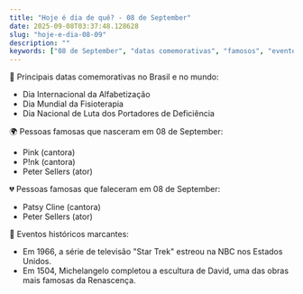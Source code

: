 ```yaml
---
title: "Hoje é dia de quê? - 08 de September"
date: 2025-09-08T03:37:48.128628
slug: "hoje-e-dia-08-09"
description: ""
keywords: ["08 de September", "datas comemorativas", "famosos", "eventos históricos", "curiosidades", "história."]
---
```


🎉 Principais datas comemorativas no Brasil e no mundo:

- Dia Internacional da Alfabetização
- Dia Mundial da Fisioterapia
- Dia Nacional de Luta dos Portadores de Deficiência

🌍 Pessoas famosas que nasceram em 08 de September:

- Pink (cantora)
- P!nk (cantora)
- Peter Sellers (ator)

💔 Pessoas famosas que faleceram em 08 de September:

- Patsy Cline (cantora)
- Peter Sellers (ator)

📅 Eventos históricos marcantes:

- Em 1966, a série de televisão "Star Trek" estreou na NBC nos Estados Unidos.
- Em 1504, Michelangelo completou a escultura de David, uma das obras mais famosas da Renascença.